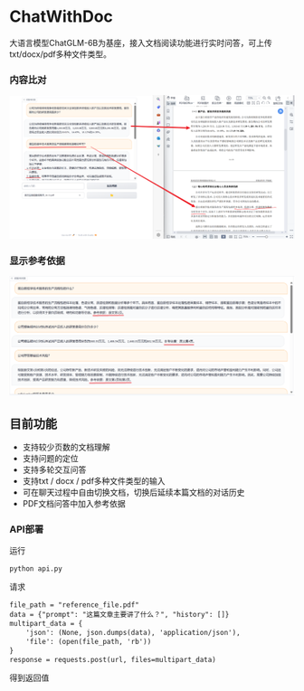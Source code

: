 # ChatWithDoc
大语言模型ChatGLM-6B为基座，接入文档阅读功能进行实时问答，可上传txt/docx/pdf多种文件类型。
### 内容比对
![问答示例](img/example.png)
### 显示参考依据
![问答参考](img/with_ref.png)
## 目前功能
- 支持较少页数的文档理解
- 支持问题的定位
- 支持多轮交互问答
- 支持txt / docx / pdf多种文件类型的输入
- 可在聊天过程中自由切换文档，切换后延续本篇文档的对话历史
- PDF文档问答中加入参考依据

### API部署
运行
```
python api.py
```

请求
```
file_path = "reference_file.pdf"
data = {"prompt": "这篇文章主要讲了什么？", "history": []}
multipart_data = {
    'json': (None, json.dumps(data), 'application/json'),
    'file': (open(file_path, 'rb'))
}
response = requests.post(url, files=multipart_data)
```

得到返回值
```

```